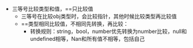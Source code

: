 * 三等号比较类型和值，==只比较值
  * 三等号在比较obj类型时，会比较指针，其他时候比较类型再比较值
  * ==类型相同比较值，不相同先转换，再比较：
    * 转换规则：string，bool，number优先转换为number比较，null和undefined相等，Nan和所有值不相等，包括自己